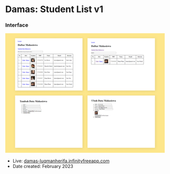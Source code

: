 # Damas: Student List v1

### Interface
![Interface](https://raw.githubusercontent.com/luqmanherifa/luqman-herifa-personal-portfolio-v2/main/public/works/damasv1.png)

- Live: [damas-luqmanherifa.infinityfreeapp.com](http://damas-luqmanherifa.infinityfreeapp.com)
- Date created: February 2023
